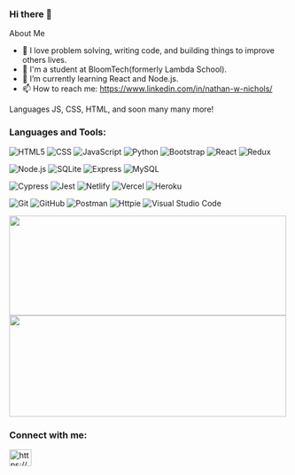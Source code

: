 ### Hi there 👋

About Me
- 🤔 I love problem solving, writing code, and building things to improve others lives.
- 🔭 I'm a student at BloomTech(formerly Lambda School).
- 🌱 I’m currently learning React and Node.js.
- 📫 How to reach me: https://www.linkedin.com/in/nathan-w-nichols/

Languages
JS, CSS, HTML, and soon many many more! 
<!--
**nwnichols02/nwnichols02** is a ✨ _special_ ✨ repository because its `README.md` (this file) appears on your GitHub profile.

Here are some ideas to get you started:

- 🔭 I’m currently working on ...
- 🌱 I’m currently learning ...
- 👯 I’m looking to collaborate on ...
- 🤔 I’m looking for help with ...
- 💬 Ask me about ...

- 😄 Pronouns: ...
- ⚡ Fun fact: ...
-->

<h3 align="left">Languages and Tools:</h3>

  ![HTML5](https://img.shields.io/badge/-HTML5-333333?style=flat&logo=HTML5)
  ![CSS](https://img.shields.io/badge/-CSS-333333?style=flat&logo=CSS3&logoColor=1572B6)
  ![JavaScript](https://img.shields.io/badge/-JavaScript-333333?style=flat&logo=javascript)
  ![Python](https://img.shields.io/badge/-Python-333333?style=flat&logo=python)
  ![Bootstrap](https://img.shields.io/badge/-Bootstrap-333333?style=flat&logo=bootstrap&logoColor=563D7C)
  ![React](https://img.shields.io/badge/-React-333333?style=flat&logo=react)
  ![Redux](https://img.shields.io/badge/-Redux-333333?style=flat&logo=redux)
  <br/>
  
  ![Node.js](https://img.shields.io/badge/-Node.js-333333?style=flat&logo=node.js)
  ![SQLite](https://img.shields.io/badge/-SQLite-333333?style=flat&logo=sqlite)
  ![Express](https://img.shields.io/badge/-Express-333333?style=flat&logo=express)
  ![MySQL](https://img.shields.io/badge/-MySQL-333333?style=flat&logo=mysql)
  <br/>
  
  ![Cypress](https://img.shields.io/badge/-Cypress-333333?style=flat&logo=cypress)
  ![Jest](https://img.shields.io/badge/-Jest-333333?style=flat&logo=jest)
  ![Netlify](https://img.shields.io/badge/-Netlify-333333?style=flat&logo=netlify)
  ![Vercel](https://img.shields.io/badge/-Vercel-333333?style=flat&logo=vercel)
  ![Heroku](https://img.shields.io/badge/-Heroku-333333?style=flat&logo=heroku)
  <br/>
  
  ![Git](https://img.shields.io/badge/-Git-333333?style=flat&logo=git)
  ![GitHub](https://img.shields.io/badge/-GitHub-333333?style=flat&logo=github)
  ![Postman](https://img.shields.io/badge/-Postman-333333?style=flat&logo=postman)
  ![Httpie](https://img.shields.io/badge/-Httpie-333333?style=flat&logo=httpie)
  ![Visual Studio Code](https://img.shields.io/badge/-Visual%20Studio%20Code-333333?style=flat&logo=visual-studio-code&logoColor=007ACC)
  
  
  <a href="https://github.com/nwnichols02">
  <img height="180em" width="500em" src="https://github-readme-stats.vercel.app/api?username=nwnichols02&theme=dark&show_icons=true" />
  <img height="183em" width="500em" src="https://github-readme-stats.vercel.app/api/top-langs/?username=nwnichols02&theme=dark&layout=compact" />
</a>

<h3 align="left">Connect with me:</h3>
<p align="left">
<a href="https://linkedin.com/in/https://www.linkedin.com/in/nathan-w-nichols/" target="blank"><img align="center" src="https://raw.githubusercontent.com/rahuldkjain/github-profile-readme-generator/master/src/images/icons/Social/linked-in-alt.svg" alt="https://www.linkedin.com/in/nathan-w-nichols/" height="30" width="40" /></a>
</p>


<p align="left"> <a href="https://getbootstrap.com" target="_blank" rel="noreferrer">
  
</p>
  
  
